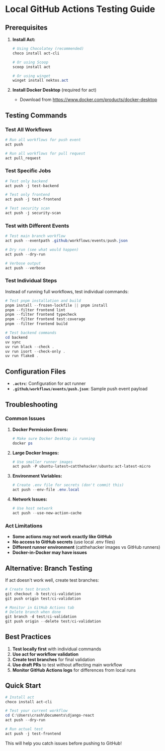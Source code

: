 # Local GitHub Actions Testing Guide

## Prerequisites

1. **Install Act:**
   ```powershell
   # Using Chocolatey (recommended)
   choco install act-cli
   
   # Or using Scoop
   scoop install act
   
   # Or using winget
   winget install nektos.act
   ```

2. **Install Docker Desktop** (required for act)
   - Download from https://www.docker.com/products/docker-desktop

## Testing Commands

### Test All Workflows
```powershell
# Run all workflows for push event
act push

# Run all workflows for pull request
act pull_request
```

### Test Specific Jobs
```powershell
# Test only backend
act push -j test-backend

# Test only frontend  
act push -j test-frontend

# Test security scan
act push -j security-scan
```

### Test with Different Events
```powershell
# Test main branch workflow
act push --eventpath .github/workflows/events/push.json

# Dry run (see what would happen)
act push --dry-run

# Verbose output
act push --verbose
```

### Test Individual Steps

Instead of running full workflows, test individual commands:

```powershell
# Test pnpm installation and build
pnpm install --frozen-lockfile || pnpm install
pnpm --filter frontend lint
pnpm --filter frontend typecheck
pnpm --filter frontend test:coverage
pnpm --filter frontend build

# Test backend commands
cd backend
uv sync
uv run black --check .
uv run isort --check-only .
uv run flake8 .
```

## Configuration Files

- **`.actrc`**: Configuration for act runner
- **`.github/workflows/events/push.json`**: Sample push event payload

## Troubleshooting

### Common Issues

1. **Docker Permission Errors:**
   ```powershell
   # Make sure Docker Desktop is running
   docker ps
   ```

2. **Large Docker Images:**
   ```powershell
   # Use smaller runner images
   act push -P ubuntu-latest=catthehacker/ubuntu:act-latest-micro
   ```

3. **Environment Variables:**
   ```powershell
   # Create .env file for secrets (don't commit this)
   act push --env-file .env.local
   ```

4. **Network Issues:**
   ```powershell
   # Use host network
   act push --use-new-action-cache
   ```

### Act Limitations

- **Some actions may not work exactly like GitHub**
- **No access to GitHub secrets** (use local .env files)
- **Different runner environment** (catthehacker images vs GitHub runners)
- **Docker-in-Docker may have issues**

## Alternative: Branch Testing

If act doesn't work well, create test branches:

```powershell
# Create test branch
git checkout -b test/ci-validation
git push origin test/ci-validation

# Monitor in GitHub Actions tab
# Delete branch when done
git branch -d test/ci-validation
git push origin --delete test/ci-validation
```

## Best Practices

1. **Test locally first** with individual commands
2. **Use act for workflow validation** 
3. **Create test branches** for final validation
4. **Use draft PRs** to test without affecting main workflow
5. **Monitor GitHub Actions logs** for differences from local runs

## Quick Start

```powershell
# Install act
choco install act-cli

# Test your current workflow
cd C:\Users\crash\Documents\django-react
act push --dry-run

# Run actual test
act push -j test-frontend
```

This will help you catch issues before pushing to GitHub!